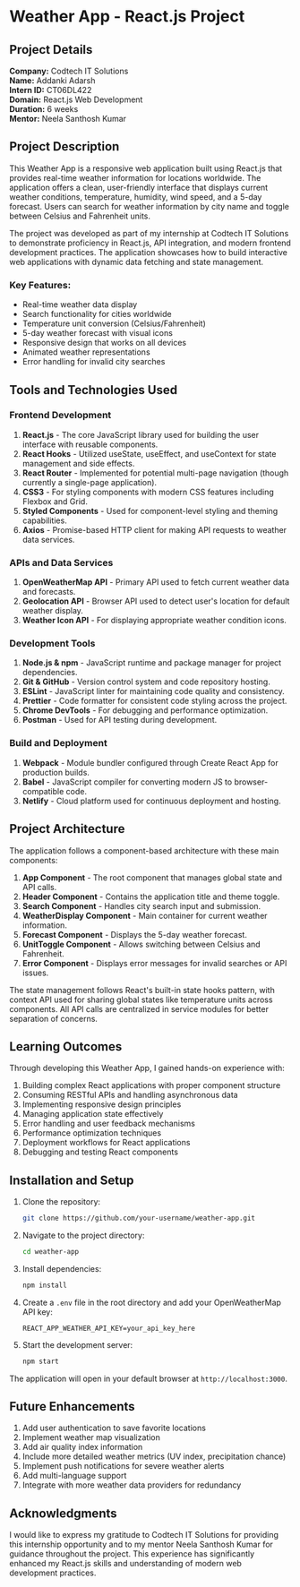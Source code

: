 # Weather App - React.js Project

## Project Details

**Company:** Codtech IT Solutions  
**Name:** Addanki Adarsh  
**Intern ID:** CT06DL422  
**Domain:** React.js Web Development  
**Duration:** 6 weeks  
**Mentor:** Neela Santhosh Kumar  

## Project Description

This Weather App is a responsive web application built using React.js that provides real-time weather information for locations worldwide. The application offers a clean, user-friendly interface that displays current weather conditions, temperature, humidity, wind speed, and a 5-day forecast. Users can search for weather information by city name and toggle between Celsius and Fahrenheit units.

The project was developed as part of my internship at Codtech IT Solutions to demonstrate proficiency in React.js, API integration, and modern frontend development practices. The application showcases how to build interactive web applications with dynamic data fetching and state management.

### Key Features:
- Real-time weather data display
- Search functionality for cities worldwide
- Temperature unit conversion (Celsius/Fahrenheit)
- 5-day weather forecast with visual icons
- Responsive design that works on all devices
- Animated weather representations
- Error handling for invalid city searches

## Tools and Technologies Used

### Frontend Development
1. **React.js** - The core JavaScript library used for building the user interface with reusable components.
2. **React Hooks** - Utilized useState, useEffect, and useContext for state management and side effects.
3. **React Router** - Implemented for potential multi-page navigation (though currently a single-page application).
4. **CSS3** - For styling components with modern CSS features including Flexbox and Grid.
5. **Styled Components** - Used for component-level styling and theming capabilities.
6. **Axios** - Promise-based HTTP client for making API requests to weather data services.

### APIs and Data Services
1. **OpenWeatherMap API** - Primary API used to fetch current weather data and forecasts.
2. **Geolocation API** - Browser API used to detect user's location for default weather display.
3. **Weather Icon API** - For displaying appropriate weather condition icons.

### Development Tools
1. **Node.js & npm** - JavaScript runtime and package manager for project dependencies.
2. **Git & GitHub** - Version control system and code repository hosting.
3. **ESLint** - JavaScript linter for maintaining code quality and consistency.
4. **Prettier** - Code formatter for consistent code styling across the project.
5. **Chrome DevTools** - For debugging and performance optimization.
6. **Postman** - Used for API testing during development.

### Build and Deployment
1. **Webpack** - Module bundler configured through Create React App for production builds.
2. **Babel** - JavaScript compiler for converting modern JS to browser-compatible code.
3. **Netlify** - Cloud platform used for continuous deployment and hosting.

## Project Architecture

The application follows a component-based architecture with these main components:

1. **App Component** - The root component that manages global state and API calls.
2. **Header Component** - Contains the application title and theme toggle.
3. **Search Component** - Handles city search input and submission.
4. **WeatherDisplay Component** - Main container for current weather information.
5. **Forecast Component** - Displays the 5-day weather forecast.
6. **UnitToggle Component** - Allows switching between Celsius and Fahrenheit.
7. **Error Component** - Displays error messages for invalid searches or API issues.

The state management follows React's built-in state hooks pattern, with context API used for sharing global states like temperature units across components. All API calls are centralized in service modules for better separation of concerns.

## Learning Outcomes

Through developing this Weather App, I gained hands-on experience with:

1. Building complex React applications with proper component structure
2. Consuming RESTful APIs and handling asynchronous data
3. Implementing responsive design principles
4. Managing application state effectively
5. Error handling and user feedback mechanisms
6. Performance optimization techniques
7. Deployment workflows for React applications
8. Debugging and testing React components

## Installation and Setup

1. Clone the repository:
   ```bash
   git clone https://github.com/your-username/weather-app.git
   ```
2. Navigate to the project directory:
   ```bash
   cd weather-app
   ```
3. Install dependencies:
   ```bash
   npm install
   ```
4. Create a `.env` file in the root directory and add your OpenWeatherMap API key:
   ```env
   REACT_APP_WEATHER_API_KEY=your_api_key_here
   ```
5. Start the development server:
   ```bash
   npm start
   ```

The application will open in your default browser at `http://localhost:3000`.

## Future Enhancements

1. Add user authentication to save favorite locations
2. Implement weather map visualization
3. Add air quality index information
4. Include more detailed weather metrics (UV index, precipitation chance)
5. Implement push notifications for severe weather alerts
6. Add multi-language support
7. Integrate with more weather data providers for redundancy

## Acknowledgments

I would like to express my gratitude to Codtech IT Solutions for providing this internship opportunity and to my mentor Neela Santhosh Kumar for guidance throughout the project. This experience has significantly enhanced my React.js skills and understanding of modern web development practices.
